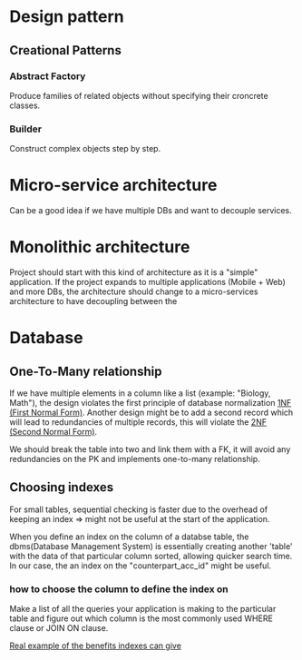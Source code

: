 # Design pattern

## Creational Patterns

### Abstract Factory

Produce families of related objects without specifying their croncrete classes.


### Builder

Construct complex objects step by step.




# Micro-service architecture

Can be a good idea if we have multiple DBs and want to decouple services.

# Monolithic architecture

Project should start with this kind of architecture as it is a "simple" application.
If the project expands to multiple applications (Mobile + Web) and more DBs, the architecture should change to a micro-services architecture to have decoupling between the 

# Database

## One-To-Many relationship

If we have multiple elements in a column like a list (example: "Biology, Math"), the design violates the first principle of database normalization [1NF (First Normal Form)](https://www.lifewire.com/normalizing-your-database-first-1019733).
Another design might be to add a second record which will lead to redundancies of multiple records, this will violate the [2NF (Second Normal Form)](https://www.lifewire.com/full-functional-dependency-1019753).

We should break the table into two and link them with a FK, it will avoid any redundancies on the PK and implements one-to-many relationship.

## Choosing indexes

For small tables, sequential checking is faster due to the overhead of keeping an index => might not be useful at the start of the application.

When you define an index on the column of a databse table, the dbms(Database Management System) is essentially creating another 'table' with the data of that particular column sorted, allowing quicker search time.
In our case, the an index on the "counterpart_acc_id" might be useful.

### how to choose the column to define the index on

Make a list of all the queries your application is making to the particular table and figure out which column is the most commonly used WHERE clause or JOIN ON clause. 

[Real example of the benefits indexes can give](https://medium.com/the-software-firehose/how-to-choose-a-table-index-for-your-sql-database-d47715a35f34)